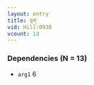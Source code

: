 ```yaml
---
layout: entry
title: ལྡན་
vid: Hill:0938
vcount: 13
---
```


> 
### Dependencies (N = 13)
* `arg1` 6
